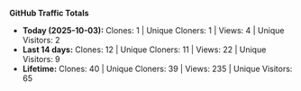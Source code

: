 
**GitHub Traffic Totals**

- **Today (2025-10-03):** Clones: 1 | Unique Cloners: 1 | Views: 4 | Unique Visitors: 2
- **Last 14 days:** Clones: 12 | Unique Cloners: 11 | Views: 22 | Unique Visitors: 9
- **Lifetime:** Clones: 40 | Unique Cloners: 39 | Views: 235 | Unique Visitors: 65
